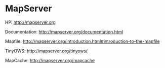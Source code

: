 MapServer
=============

HP: http://mapserver.org

Documentation: http://mapserver.org/documentation.html

Mapfile: http://mapserver.org/introduction.html#introduction-to-the-mapfile

TinyOWS: http://mapserver.org/tinyows/

MapCache: http://mapserver.org/mapcache

